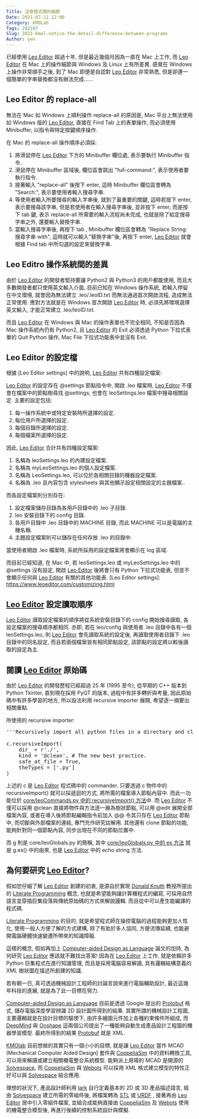 ```yaml
---
Title: 注意程式間的細節
Date: 2021-07-11 12:00
Category: KMOLab
Tags: 202107
Slug: 2021-kmol-notice-the-detail-difference-between-programs
Author: yen
---
```


已經使用 [Leo Editor] 超過十年, 但是最近幾個月因為一直在 Mac 上工作, 而 [Leo Editor] 在 Mac 上的操作細節與 Windows 及 Linux 上有所差異. 感覺在 Windows 上操作非常順手之後, 到了 Mac 即便是自認對 [Leo Editor] 非常熟悉, 但是卻連一個簡單的字串替換都沒有辦法完成......

<!-- PELICAN_END_SUMMARY -->

Leo Editor 的 replace-all
----

無法在  Mac 如 Windows 上順利操作 replace-all 的原因是,  Mac 平台上無法使用如 Windows 版的 [Leo Editor], 直接在 Find Tab 上的表單操作, 而必須使用 Minibuffer, 以指令與特定按鍵順序操作.

在 Mac 的 replace-all 操作順序必須採:

1. 將滑鼠停在 [Leo Editor] 下方的 Minibuffer 欄位處, 表示要執行 Minibuffer 指令.
2. 滑鼠停在 Minibuffer 區域後, 欄位區會跳出 "full-command:", 表示使用者要執行指令.
3. 接著輸入 "replace-all" 後按下 enter, 這時 Minibuffer 欄位區會轉為 "Search:", 表示要使用者輸入搜尋字串.
4. 等使用者輸入所要搜尋的輸入字串後, 就到了最重要的關鍵, 這時若按下 enter, 表示要搜尋該字串, 但是若使用者在輸入搜尋字串後, 並非按下 enter, 而是按下 tab 鍵, 表示 replace-all 所需要的輸入流程尚未完成, 也就是除了給定搜尋字串之外, 還要輸入替換字串.
5. 當輸入搜尋字串後, 再按下 tab , Minibuffer 欄位區會轉為 "Replace String: 搜尋字串 with", 這時就可以輸入"替換字串"後, 再按下 enter, [Leo Editor] 就會根據 Find tab 中所勾選的設定來替換字串.

[Leo Editor]: https://leoeditor.com/

Leo Editro 操作系統間的差異
----

由於 [Leo Editor] 的開發者堅持要讓 Python2 與 Python3 的用戶都能使用, 而且大多數開發者都只使用英文輸入介面, 目前已知在 Windows 操作系統, 若輸入停留在中文環境, 就會因為無法建立 .leo/.leoID.txt 而無法通過首次開啟流程, 造成無法正常使用. 應對方法就是在 Windows 首次開啟 [Leo Editor] 時, 必須先將環境選擇英文輸入, 才能正常建立 .leo/leoID.txt.

而且 [Leo Editor] 在 Windows 與 Mac 的操作表單也不完全相同, 不知是否因為 Mac 操作系統內仍有 Python2, 且 [Leo Editor] 的 Exit 必須透過 Python 下拉式表單的 Quit Python 操作, Mac File 下拉式功能表中並沒有 Exit.

Leo Editor 的設定檔
----

根據 [Leo Editor settings] 中的說明, [Leo Editor] 共有四種設定檔案: 

[Leo Editor] 的設定存在 @settings 節點指令中, 開啟 .leo 檔案時,  [Leo Editor] 不僅會在檔案中的節點樹尋找 @settings, 也會在 leoSettings.leo 檔案中搜尋相關設定. 主要的設定包括:

1. 每一操作系統中或特定安裝時所選擇的設定.
2. 每位用戶所選擇的設定.
3. 每個目錄所選擇的設定.
4. 每個檔案所選擇的設定.

因此, [Leo Editor] 合計共有四種設定檔案:

1. 名稱為 leoSettings.leo 的內建設定檔案.
2. 名稱為 myLeoSettings.leo 的個人設定檔案.
3. 名稱為 LeoSettings.leo, 可以位於各相關目錄的機器設定檔案.
4. 名稱為 .leo 且內容包含 stylesheets 與其他顯示設定相關設定的主題檔案..

而各設定檔案則分別存在:

1. 設定檔案儲存目錄為各用戶目錄中的 .leo 子目錄.
2. leo 安裝目錄下的 config 目錄.
3. 各用戶目錄中 .leo 目錄中的 MACHINE 目錄, 而此 MACHINE 可以是電腦的主機名稱.
4. 主題設定檔案則可以儲存在任何存放 .leo 的目錄中.

當使用者開啟 .leo 檔案時, 系統所採用的設定檔案將會顯示在 log 區域.

而目前已經知道, 在 Mac 中, 若 leoSettings.leo 或 myLeoSettings.leo 中的 @settings 沒有設定, 開啟 [Leo Editor] 後將會只有 Python 下拉式功能表, 但並不會顯示任何與 [Leo Editor] 有關的其他功能表.
[Leo Editor settings]: https://www.leoeditor.com/customizing.html

[Leo Editor] 設定讀取順序
----

[Leo Editor] 讀取設定檔案的順序將從系統安裝目錄下的 config 開始搜尋讀取, 各設定檔案的搜尋順序都相同. 亦即, 若在 leo/config 與使用者 .leo 目錄中各有一個 leoSettings.leo, 則 [Leo Editor] 會先讀取系統的設定後, 再讀取使用者目錄下 .leo 目錄中的同名設定, 而且若兩個檔案皆有相同節點設定, 該節點的設定將以較後讀取的設定為主.

閱讀 [Leo Editor] 原始碼
----

由於 [Leo Editor] 的開發歷程已經超過 25 年 (1995 至今), 從早期的 C++ 版本到 Python Tkinter, 直到現在採用 PyQT 的版本, 過程中有許多轉折與考量, 因此原始碼中有許多學習的地方, 所以設法利用 recursive importer 展開, 希望逐一摘要出相關重點.

所使用的 recursive importer:

<pre class="brush: python">
'''Recursively import all python files in a directory and clean the result.'''
 
c.recursiveImport(
    dir_ = r'./',
    kind = '@clean', # The new best practice.
    safe_at_file = True,
    theTypes = ['.py']
)
</pre>

上述的 c 是 [Leo Editor] 程式碼中的 commander. 只要透過 c 物件中的 recursiveImport() 就可以採遞迴的方式, 將所需的檔案導入節點內容中. 而此一功能位於 [core/leoCommands.py 中的 recursiveImport() 方法]中. 而 [Leo Editor] 不僅可以採用 @clean 直接將物件與方法逐一展為樹狀節點, 可以用 @edit 展開全部檔案內容, 或者在導入後將節點編輯指令前加入 @@ 令其只存在 [Leo Editor] 節點中, 而切斷與外部檔案的連結, 專門充作研究註解用. 其他還有 clone 節點的功能, 能夠針對同一個節點內容, 同步出現在不同的節點位置中.

而 g 則是 core/leoGlobals.py 的簡稱, 其中 [core/leoGlobals.py 中的 es 方法] 就是 g.es() 中的由來, 也是 [Leo Editor] 中的 echo string 方法.

[core/leoCommands.py 中的 recursiveImport() 方法]: https://github.com/leo-editor/leo-editor/blob/e46e9315f61a1c378900d3ba7fbadf39c5d9fb5b/leo/core/leoCommands.py#L3787

[core/leoGlobals.py 中的 es 方法]: https://github.com/leo-editor/leo-editor/blob/e46e9315f61a1c378900d3ba7fbadf39c5d9fb5b/leo/core/leoGlobals.py#L6390

為何要研究 [Leo Editor]?
----

假如您仔細了解 [Leo Editor] 創建的初衷, 是源自於實現 [Donald Knuth] 教授所提出的 [Literate Programming] 概念, 也就是希望能夠讓計算機程式的編寫, 可採用自然語言並穿插巨集段落與傳統原始碼的方式來解說邏輯. 而且從中可以產生能編譯的程式碼.

[Literate Programming] 的目的, 就是希望程式師在操控電腦的過程能夠更加人性化, 使用一般人方便了解的方式建構, 除了有助於多人協同, 方便流傳延續, 也能避開電腦硬體快速變遷所帶來的知識障礙.

這樣的概念, 假如再加上 [Computer-aided Design as Language] 論文的加持, 為何研究 [Leo Editor] 應該就不難找出答案! 因為在 [Leo Editor] 上工作, 就是依賴許多 Python 巨集程式在進行知識管理, 而且是採用電腦容易解讀, 具有邏輯結構意義的 XML 樹狀圖在描述所創建的知識. 

若有朝一日, 真可透過機械設計工程師的討論言說來進行電腦輔助設計, 最近這幾年科技的進展, 就是為了此一目標在努力.

[Computer-aided Design as Language] 目前是透過 Google 提出的 [Protobuf] 格式, 儲存電腦深度學習辨識 2D 設計圖所得到的結果. 其實所謂的機械設計工程圖, 主要邏輯就是在設計目標的驅使下, 由許多繪圖元件加上各種約束條件所組成, 而 [DeepMind] 與 [Onshape] 這兩個公司提出了一種能夠自動生成產品設計工程圖的機器學習模型. 最終所得到的結果 [Protobuf] 就是 XML.

[KMOlab] 目前想做的其實只有一個小小的目標, 就是讓 [Leo Editor] 當作 MCAD (Mechanical Computer Aided Design] 套件與  [CoppeliaSim] 中的資料轉換工具, 可以用來解讀或建立相關機電整合系統模型. 能夠派上用場的 MCAD 是開源的 [Solvespace], 而 [CoppeliaSim] 與 [Webots] 可以採用 XML 格式建立模型的特性正好可以與 [Solvespace] 結合應用.

理想的狀況下, 產品設計師利用 [lark] 自行定義基本的 2D 或 3D 產品描述語言, 經由 [Solvespace] 建立所需的零組件後, 將檔案轉為 [STL] 或 [URDF] , 接著再由 [Leo Editor] 居中引入零組件檔案, 並組合成能夠直接由 [CoppeliaSim] 及 [Webots] 使用的機電整合模型後, 再進行後續的控制系統設計與模擬.


[Donald Knuth]: https://en.wikipedia.org/wiki/Donald_Knuth
[Literate Programming]: https://en.wikipedia.org/wiki/Literate_programming
[Protobuf]: https://opensource.google/projects/protobuf
[Protobuf on Github]: https://github.com/protocolbuffers/protobuf
[Protobuf for developer]: https://developers.google.com/protocol-buffers/
[Computer-aided Design as Language]: https://arxiv.org/pdf/2105.02769.pdf
[Python Markup]: https://docs.python.org/3/library/markup.html
[Python XML]: https://docs.python.org/3/library/xml.etree.elementtree.html
[DeepMind]: https://deepmind.com/
[Onshape]: https://onshape.com
[KMOLab]: https://mde.tw
[Solvespace]: https://solvespace.com
[Webots]: https://cyberbotics.com/
[lark]: https://github.com/lark-parser/lark
[URDF]: http://wiki.ros.org/urdf
[STL]: https://en.wikipedia.org/wiki/STL_(file_format)
[CoppeliaSim]: https://www.coppeliarobotics.com/
